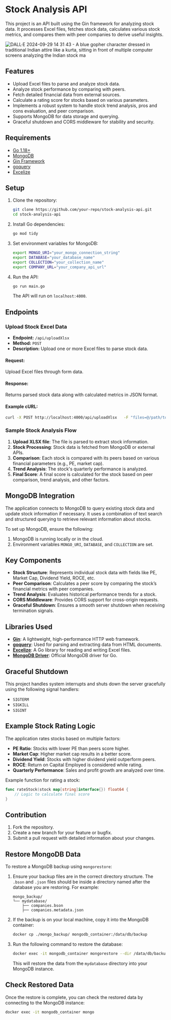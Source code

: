 
# Stock Analysis API

This project is an API built using the Gin framework for analyzing stock data. It processes Excel files, fetches stock data, calculates various stock metrics, and compares them with peer companies to derive useful insights.

![DALL·E 2024-09-29 14 31 43 - A blue gopher character dressed in traditional Indian attire like a kurta, sitting in front of multiple computer screens analyzing the Indian stock ma](https://github.com/user-attachments/assets/7d56bc51-8cd9-49f7-a5e8-d8c3cc77cacb)


## Features

- Upload Excel files to parse and analyze stock data.
- Analyze stock performance by comparing with peers.
- Fetch detailed financial data from external sources.
- Calculate a rating score for stocks based on various parameters.
- Implements a robust system to handle stock trend analysis, pros and cons evaluation, and peer comparison.
- Supports MongoDB for data storage and querying.
- Graceful shutdown and CORS middleware for stability and security.

## Requirements

- [Go 1.18+](https://golang.org/dl/)
- [MongoDB](https://www.mongodb.com/)
- [Gin Framework](https://github.com/gin-gonic/gin)
- [goquery](https://github.com/PuerkitoBio/goquery)
- [Excelize](https://github.com/xuri/excelize)
  
## Setup

1. Clone the repository:
   ```bash
   git clone https://github.com/your-repo/stock-analysis-api.git
   cd stock-analysis-api
   ```

2. Install Go dependencies:
   ```bash
   go mod tidy
   ```

3. Set environment variables for MongoDB:
   ```bash
   export MONGO_URI="your_mongo_connection_string"
   export DATABASE="your_database_name"
   export COLLECTION="your_collection_name"
   export COMPANY_URL="your_company_api_url"
   ```

4. Run the API:
   ```bash
   go run main.go
   ```

   The API will run on `localhost:4000`.

## Endpoints

### Upload Stock Excel Data
- **Endpoint:** `/api/uploadXlsx`
- **Method:** `POST`
- **Description:** Upload one or more Excel files to parse stock data.
  
#### Request:
Upload Excel files through form data.

#### Response:
Returns parsed stock data along with calculated metrics in JSON format.

#### Example cURL:
```bash
curl -X POST http://localhost:4000/api/uploadXlsx   -F "files=@/path/to/your/excel_file.xlsx"
```

### Sample Stock Analysis Flow

1. **Upload XLSX file**: The file is parsed to extract stock information.
2. **Stock Processing**: Stock data is fetched from MongoDB or external APIs.
3. **Comparison**: Each stock is compared with its peers based on various financial parameters (e.g., PE, market cap).
4. **Trend Analysis**: The stock's quarterly performance is analyzed.
5. **Final Score**: A final score is calculated for the stock based on peer comparison, trend analysis, and other factors.

## MongoDB Integration

The application connects to MongoDB to query existing stock data and update stock information if necessary. It uses a combination of text search and structured querying to retrieve relevant information about stocks.

To set up MongoDB, ensure the following:

1. MongoDB is running locally or in the cloud.
2. Environment variables `MONGO_URI`, `DATABASE`, and `COLLECTION` are set.

## Key Components

- **Stock Structure**: Represents individual stock data with fields like PE, Market Cap, Dividend Yield, ROCE, etc.
- **Peer Comparison**: Calculates a peer score by comparing the stock’s financial metrics with peer companies.
- **Trend Analysis**: Evaluates historical performance trends for a stock.
- **CORS Middleware**: Provides CORS support for cross-origin requests.
- **Graceful Shutdown**: Ensures a smooth server shutdown when receiving termination signals.

## Libraries Used

- **[Gin](https://github.com/gin-gonic/gin)**: A lightweight, high-performance HTTP web framework.
- **[goquery](https://github.com/PuerkitoBio/goquery)**: Used for parsing and extracting data from HTML documents.
- **[Excelize](https://github.com/xuri/excelize)**: A Go library for reading and writing Excel files.
- **[MongoDB Driver](https://github.com/mongodb/mongo-go-driver)**: Official MongoDB driver for Go.

## Graceful Shutdown

This project handles system interrupts and shuts down the server gracefully using the following signal handlers:
- `SIGTERM`
- `SIGKILL`
- `SIGINT`

## Example Stock Rating Logic

The application rates stocks based on multiple factors:

- **PE Ratio**: Stocks with lower PE than peers score higher.
- **Market Cap**: Higher market cap results in a better score.
- **Dividend Yield**: Stocks with higher dividend yield outperform peers.
- **ROCE**: Return on Capital Employed is considered while rating.
- **Quarterly Performance**: Sales and profit growth are analyzed over time.

Example function for rating a stock:

```go
func rateStock(stock map[string]interface{}) float64 {
    // Logic to calculate final score
}
```

## Contribution

1. Fork the repository.
2. Create a new branch for your feature or bugfix.
3. Submit a pull request with detailed information about your changes.

## Restore MongoDB Data

To restore a MongoDB backup using `mongorestore`:

1. Ensure your backup files are in the correct directory structure. The `.bson` and `.json` files should be inside a directory named after the database you are restoring. For example:
    ```
    mongo_backup/
    └── mydatabase/
        ├── companies.bson
        ├── companies.metadata.json
    ```

2. If the backup is on your local machine, copy it into the MongoDB container:
    ```bash
    docker cp ./mongo_backup/ mongodb_container:/data/db/backup
    ```

3. Run the following command to restore the database:
    ```bash
    docker exec -it mongodb_container mongorestore --dir /data/db/backup/mydatabase
    ```

    This will restore the data from the `mydatabase` directory into your MongoDB instance.

## Check Restored Data

Once the restore is complete, you can check the restored data by connecting to the MongoDB instance:

```bash
docker exec -it mongodb_container mongo
